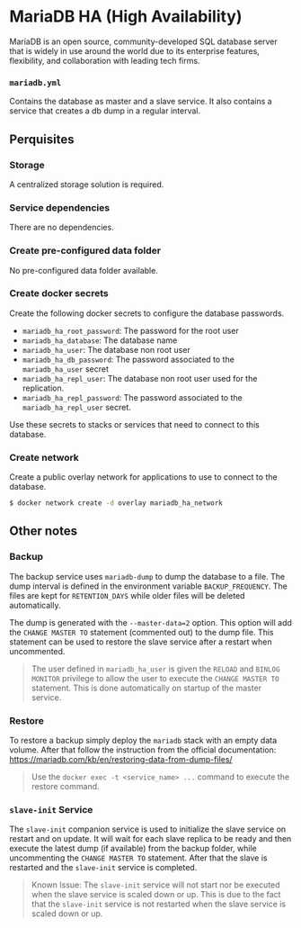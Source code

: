 # MariaDB HA (High Availability)

MariaDB is an open source, community-developed SQL database server that is widely in use around the world due to its enterprise features, flexibility, and collaboration with leading tech firms.

### `mariadb.yml`
Contains the database as master and a slave service. It also contains a service that creates a db dump in a regular interval.

## Perquisites
### Storage
A centralized storage solution is required.

### Service dependencies
There are no dependencies.

### Create pre-configured data folder
No pre-configured data folder available.

### Create docker secrets
Create the following docker secrets to configure the database passwords.

- `mariadb_ha_root_password`: The password for the root user
- `mariadb_ha_database`: The database name
- `mariadb_ha_user`: The database non root user
- `mariadb_ha_db_password`: The password associated to the `mariadb_ha_user` secret
- `mariadb_ha_repl_user`: The database non root user used for the replication.
- `mariadb_ha_repl_password`: The password associated to the `mariadb_ha_repl_user` secret.

Use these secrets to stacks or services that need to connect to this database.

### Create network
Create a public overlay network for applications to use to connect to the database.

```sh
$ docker network create -d overlay mariadb_ha_network
```

## Other notes
### Backup 
The backup service uses `mariadb-dump` to dump the database to a file. The dump interval is defined in the environment variable `BACKUP_FREQUENCY`. The files are kept for `RETENTION_DAYS` while older files will be deleted automatically.

The dump is generated with the `--master-data=2` option. This option will add the `CHANGE MASTER TO` statement (commented out) to the dump file. This statement can be used to restore the slave service after a restart when uncommented.
> The user defined in `mariadb_ha_user` is given the `RELOAD` and `BINLOG MONITOR` privilege to allow the user to execute the `CHANGE MASTER TO` statement. This is done automatically on startup of the master service.

### Restore 
To restore a backup simply deploy the `mariadb` stack with an empty data volume. After that follow the instruction from the official documentation: https://mariadb.com/kb/en/restoring-data-from-dump-files/
> Use the `docker exec -t <service_name> ...` command to execute the restore command.

### `slave-init` Service
The `slave-init` companion service is used to initialize the slave service on restart and on update. It will wait for each slave replica to be ready and then execute the latest dump (if available) from the backup folder, while uncommenting the `CHANGE MASTER TO` statement. After that the slave is restarted and the `slave-init` service is completed.
> Known Issue: The `slave-init` service will not start nor be executed when the slave service is scaled down or up. This is due to the fact that the `slave-init` service is not restarted when the slave service is scaled down or up.